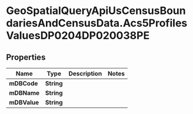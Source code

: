 # GeoSpatialQueryApiUsCensusBoundariesAndCensusData.Acs5ProfilesValuesDP0204DP020038PE

## Properties

Name | Type | Description | Notes
------------ | ------------- | ------------- | -------------
**mDBCode** | **String** |  | 
**mDBName** | **String** |  | 
**mDBValue** | **String** |  | 


